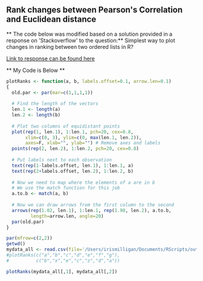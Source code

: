 ## Rank changes between Pearson's Correlation and Euclidean distance

** The code below was modified based on a solution provided in a response on 'Stackoverflow' to the question:**
Simplest way to plot changes in ranking between two ordered lists in R?

[Link to response can be found here](https://stackoverflow.com/questions/25781284/simplest-way-to-plot-changes-in-ranking-between-two-ordered-lists-in-r)

** My Code is Below **
```R
plotRanks <- function(a, b, labels.offset=0.1, arrow.len=0.1)
{
  old.par <- par(mar=c(1,1,1,1))
  
  # Find the length of the vectors
  len.1 <- length(a)
  len.2 <- length(b)
  
  # Plot two columns of equidistant points
  plot(rep(1, len.1), 1:len.1, pch=20, cex=0.8, 
       xlim=c(0, 3), ylim=c(0, max(len.1, len.2)),
       axes=F, xlab="", ylab="") # Remove axes and labels
  points(rep(2, len.2), 1:len.2, pch=20, cex=0.8)
  
  # Put labels next to each observation
  text(rep(1-labels.offset, len.1), 1:len.1, a)
  text(rep(2+labels.offset, len.2), 1:len.2, b)
  
  # Now we need to map where the elements of a are in b
  # We use the match function for this job
  a.to.b <- match(a, b)
  
  # Now we can draw arrows from the first column to the second
  arrows(rep(1.02, len.1), 1:len.1, rep(1.98, len.2), a.to.b, 
         length=arrow.len, angle=20)
  par(old.par)
}

par(mfrow=c(2,2))
getwd()
mydata_all <- read.csv(file='/Users/irismilligan/Documents/RScripts/output2.csv')
#plotRanks(c("a","b","c","d","e","f","g"),
#          c("b","x","e","c","z","d","a"))

plotRanks(mydata_all[,1], mydata_all[,2])
```
